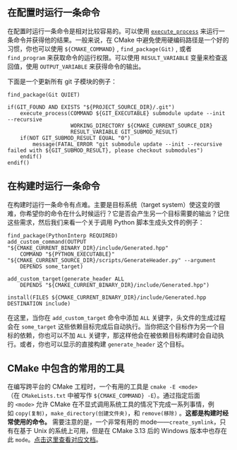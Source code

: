 ## 在配置时运行一条命令

在配置时运行一条命令是相对比较容易的。可以使用 [`execute_process`](https://cmake.org/cmake/help/latest/command/execute_process.html) 来运行一条命令并获得他的结果。一般来说，在 CMake 中避免使用硬编码路径是一个好的习惯，你也可以使用 `${CMAKE_COMMAND}` , `find_package(Git)` , 或者`find_program` 来获取命令的运行权限。可以使用 `RESULT_VARIABLE` 变量来检查返回值，使用 `OUTPUT_VARIABLE` 来获得命令的输出。

下面是一个更新所有 git 子模块的例子：

```
find_package(Git QUIET)

if(GIT_FOUND AND EXISTS "${PROJECT_SOURCE_DIR}/.git")
    execute_process(COMMAND ${GIT_EXECUTABLE} submodule update --init --recursive
                    WORKING_DIRECTORY ${CMAKE_CURRENT_SOURCE_DIR}
                    RESULT_VARIABLE GIT_SUBMOD_RESULT)
    if(NOT GIT_SUBMOD_RESULT EQUAL "0")
        message(FATAL_ERROR "git submodule update --init --recursive failed with ${GIT_SUBMOD_RESULT}, please checkout submodules")
    endif()
endif()
```

## 在构建时运行一条命令

在构建时运行一条命令有点难。主要是目标系统（target system）使这变的很难，你希望你的命令在什么时候运行？它是否会产生另一个目标需要的输出？记住这些需求，然后我们来看一个关于调用 Python 脚本生成头文件的例子：

```
find_package(PythonInterp REQUIRED)
add_custom_command(OUTPUT "${CMAKE_CURRENT_BINARY_DIR}/include/Generated.hpp"
    COMMAND "${PYTHON_EXECUTABLE}" "${CMAKE_CURRENT_SOURCE_DIR}/scripts/GenerateHeader.py" --argument
    DEPENDS some_target)

add_custom_target(generate_header ALL
    DEPENDS "${CMAKE_CURRENT_BINARY_DIR}/include/Generated.hpp")

install(FILES ${CMAKE_CURRENT_BINARY_DIR}/include/Generated.hpp DESTINATION include)
```

在这里，当你在 `add_custom_target` 命令中添加 `ALL` 关键字，头文件的生成过程会在 `some_target` 这些依赖目标完成后自动执行。当你把这个目标作为另一个目标的依赖，你也可以不加 `ALL` 关键字，那这样他会在被依赖目标构建时会自动执行。或者，你也可以显示的直接构建 `generate_header` 这个目标。

## CMake 中包含的常用的工具

在编写跨平台的 CMake 工程时，一个有用的工具是 `cmake -E <mode>`（在 `CMakeLists.txt` 中被写作 `${CMAKE_COMMAND} -E`）。通过指定后面的 `<mode>` 允许 CMake 在不显式调用系统工具的情况下完成一系列事情，例如 `copy(复制)`，`make_directory(创建文件夹)`，和 `remove(移除)` 。**这都是构建时经常使用的命令。** 需要注意的是，一个非常有用的 mode——`create_symlink`，只有在基于 Unix 的系统上可用，但是在 CMake 3.13 后的 Windows 版本中也存在此 `mode`。[点击这里查看对应文档](https://cmake.org/cmake/help/latest/manual/cmake.1.html#command-line-tool-mode)。